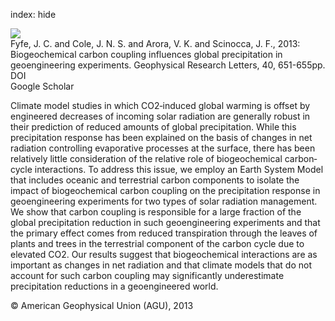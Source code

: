 index: hide

<div class="Citation">
    <div class="Citation-thumb CitationThumb-linked"  data-href="https://doi.org/10.1002/grl.50166">
      <img src="https://static.claimspace.cloud/climate-study-static/refs/thumbs/7/Fyfe_et_al_2013-thumb.png" />
    </div>

  <div class="Citation-body">
    <div class="Citation-text">Fyfe, J. C. and Cole, J. N. S. and Arora, V. K. and Scinocca, J. F., 2013: Biogeochemical carbon coupling influences global precipitation in geoengineering experiments. <span class="Article-journal">Geophysical Research Letters, </span><span class="Article-volume">40, </span>651-655pp.</div>
    <div class="Citation-links">
      <div class="CitationLink" data-href="https://doi.org/10.1002/grl.50166">
        <div class="CitationLink-icon CitationLink-Doi"></div>
        <div class="CitationLink-text">DOI</div>
      </div>
      <div class="CitationLink" data-href="https://scholar.google.com/scholar?q=10.1002/grl.50166">
        <div class="CitationLink-icon CitationLink-Scholar"></div>
        <div class="CitationLink-text">Google Scholar</div>
      </div>
    </div>
  </div>
</div>

Climate model studies in which CO2‐induced global warming is offset by engineered decreases of incoming solar radiation are generally robust in their prediction of reduced amounts of global precipitation. While this precipitation response has been explained on the basis of changes in net radiation controlling evaporative processes at the surface, there has been relatively little consideration of the relative role of biogeochemical carbon‐cycle interactions. To address this issue, we employ an Earth System Model that includes oceanic and terrestrial carbon components to isolate the impact of biogeochemical carbon coupling on the precipitation response in geoengineering experiments for two types of solar radiation management. We show that carbon coupling is responsible for a large fraction of the global precipitation reduction in such geoengineering experiments and that the primary effect comes from reduced transpiration through the leaves of plants and trees in the terrestrial component of the carbon cycle due to elevated CO2. Our results suggest that biogeochemical interactions are as important as changes in net radiation and that climate models that do not account for such carbon coupling may significantly underestimate precipitation reductions in a geoengineered world.

<div class="Citation-copy">
&copy; American Geophysical Union (AGU), 2013
</div>